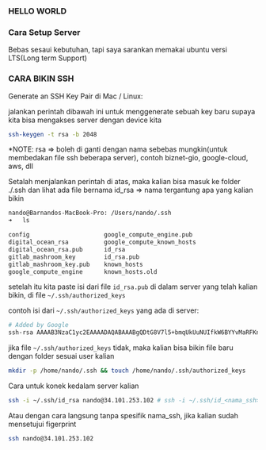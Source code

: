 ### HELLO WORLD

### Cara Setup Server

Bebas sesaui kebutuhan, tapi saya sarankan memakai ubuntu versi LTS(Long term Support)

### CARA BIKIN SSH

Generate an SSH Key Pair di Mac / Linux:

jalankan perintah dibawah ini untuk menggenerate sebuah key baru supaya kita bisa mengakses server dengan device kita

```bash
ssh-keygen -t rsa -b 2048
```

*NOTE: rsa => boleh di ganti dengan nama sebebas mungkin(untuk membedakan file ssh beberapa server), contoh biznet-gio, google-cloud, aws, dll

Setalah menjalankan perintah di atas, maka kalian bisa masuk ke folder ./.ssh dan lihat ada file bernama id_rsa => nama tergantung apa yang kalian bikin
```bash
nando@Barnandos-MacBook-Pro: /Users/nando/.ssh
➜   ls

config                     google_compute_engine.pub
digital_ocean_rsa          google_compute_known_hosts
digital_ocean_rsa.pub      id_rsa
gitlab_mashroom_key        id_rsa.pub
gitlab_mashroom_key.pub    known_hosts
google_compute_engine      known_hosts.old
```

setelah itu kita paste isi dari file ```id_rsa.pub``` di dalam server yang telah kalian bikin, di file ```~/.ssh/authorized_keys```

contoh isi dari ```~/.ssh/authorized_keys``` yang ada di server:
```bash
# Added by Google
ssh-rsa AAAAB3NzaC1yc2EAAAADAQABAAABgQDtG8V7l5+bmqUkUuNUIfkW6BYYvMaRFKnPGN0Zxri8El+O4BouMXOLkYFMivaFfTMRPivI/1O7NqiWnygmd3skAgz+4qW4Yn8ngANMJPRF74+5J9s2pQsi71btsd/oqqwWXk1sJBLcrcBapq3NizUaPUelfFHVi4q26UuHu1t+Yz57uLZJIKrMsQbTKa2h9ooFAnQv7I7pjFENr1rTc9/SpwZ4P2hwH3WpIpe8E6sou8H6YE/o9405NxBv5ATmHHeHwk97bK1tGS3wUd6N............................nando@Barnandos-MacBook-Pro.local # nando adalah nama user, tergantung dari login mac/linux kalian
```

jika file ```~/.ssh/authorized_keys``` tidak, maka kalian bisa bikin file baru dengan folder sesuai user kalian

```bash
mkdir -p /home/nando/.ssh && touch /home/nando/.ssh/authorized_keys
```

Cara untuk konek kedalam server kalian
```bash
ssh -i ~/.ssh/id_rsa nando@34.101.253.102 # ssh -i ~/.ssh/id_<nama_ssh> <username>@<host>
```

Atau dengan cara langsung tanpa spesifik nama_ssh, jika kalian sudah mensetujui figerprint

```bash
ssh nando@34.101.253.102
```
